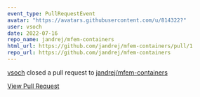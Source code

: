```yaml
---
event_type: PullRequestEvent
avatar: "https://avatars.githubusercontent.com/u/814322?"
user: vsoch
date: 2022-07-16
repo_name: jandrej/mfem-containers
html_url: https://github.com/jandrej/mfem-containers/pull/1
repo_url: https://github.com/jandrej/mfem-containers
---
```


<a href='https://github.com/vsoch' target='_blank'>vsoch</a> closed a pull request to <a href='https://github.com/jandrej/mfem-containers' target='_blank'>jandrej/mfem-containers</a>

<a href='https://github.com/jandrej/mfem-containers/pull/1' target='_blank'>View Pull Request</a>